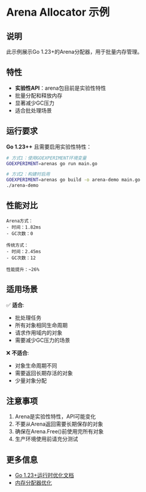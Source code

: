 ﻿# Arena Allocator 示例

## 说明

此示例展示Go 1.23+的Arena分配器，用于批量内存管理。

## 特性

- **实验性API**：arena包目前是实验性特性
- 批量分配和释放内存
- 显著减少GC压力
- 适合批处理场景

## 运行要求

**Go 1.23++** 且需要启用实验性特性：

```bash
# 方式1：使用GOEXPERIMENT环境变量
GOEXPERIMENT=arenas go run main.go

# 方式2：构建时启用
GOEXPERIMENT=arenas go build -o arena-demo main.go
./arena-demo
```

## 性能对比

```
Arena方式：
- 时间：1.82ms
- GC次数：0

传统方式：
- 时间：2.45ms
- GC次数：12

性能提升：~26%
```

## 适用场景

✅ **适合**:
- 批处理任务
- 所有对象相同生命周期
- 请求作用域内的对象
- 需要减少GC压力的场景

❌ **不适合**:
- 对象生命周期不同
- 需要返回长期存活的对象
- 少量对象分配

## 注意事项

1. Arena是实验性特性，API可能变化
2. 不要从Arena返回需要长期保存的对象
3. 确保在Arena.Free()前使用完所有对象
4. 生产环境使用前请充分测试

## 更多信息

- [Go 1.23+运行时优化文档](../../../docs/02-Go语言现代化/12-Go-1.23运行时优化/)
- [内存分配器优化](../../../docs/02-Go语言现代化/12-Go-1.23运行时优化/03-内存分配器优化.md)

